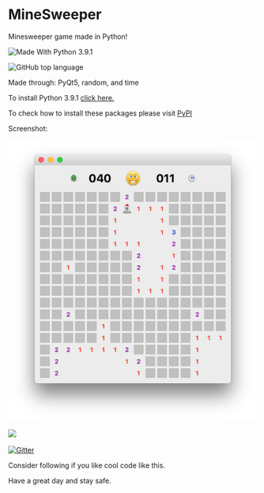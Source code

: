 # MineSweeper
Minesweeper game made in Python!

<img src="https://img.shields.io/badge/Made%20With%20-Python%203.9.1-blue.svg" alt="Made With Python 3.9.1">

![GitHub top language](https://img.shields.io/github/languages/top/tech35/MineSweeper)

Made through: PyQt5, random, and time

To install Python 3.9.1 [click here.](https://www.python.org/downloads/)

To check how to install these packages please visit [PyPI](https://pypi.org/)

Screenshot:

![ ](https://github.com/tech35/MineSweeper/blob/main/screenshot-minesweeper1.jpg?raw=true)

<a href = "https://reddit.com/user/tech35/"><img src="https://img.shields.io/badge/Reddit-FF4500?style=for-the-badge&logo=reddit&logoColor=white"></a>

[![Gitter](https://badges.gitter.im/tech35/community.svg)](https://gitter.im/tech35/community?utm_source=badge&utm_medium=badge&utm_campaign=pr-badge)

Consider following if you like cool code like this.

Have a great day and stay safe.
